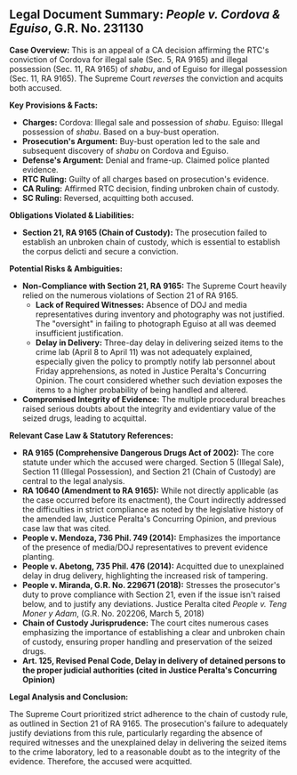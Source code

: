 ## Legal Document Summary: *People v. Cordova & Eguiso*, G.R. No. 231130

**Case Overview:** This is an appeal of a CA decision affirming the RTC's conviction of Cordova for illegal sale (Sec. 5, RA 9165) and illegal possession (Sec. 11, RA 9165) of *shabu*, and of Eguiso for illegal possession (Sec. 11, RA 9165). The Supreme Court *reverses* the conviction and acquits both accused.

**Key Provisions & Facts:**

*   **Charges:** Cordova: Illegal sale and possession of *shabu*. Eguiso: Illegal possession of *shabu*. Based on a buy-bust operation.
*   **Prosecution's Argument:** Buy-bust operation led to the sale and subsequent discovery of *shabu* on Cordova and Eguiso.
*   **Defense's Argument:** Denial and frame-up. Claimed police planted evidence.
*   **RTC Ruling:** Guilty of all charges based on prosecution's evidence.
*   **CA Ruling:** Affirmed RTC decision, finding unbroken chain of custody.
*   **SC Ruling:** Reversed, acquitting both accused.

**Obligations Violated & Liabilities:**

*   **Section 21, RA 9165 (Chain of Custody):** The prosecution failed to establish an unbroken chain of custody, which is essential to establish the corpus delicti and secure a conviction.

**Potential Risks & Ambiguities:**

*   **Non-Compliance with Section 21, RA 9165:** The Supreme Court heavily relied on the numerous violations of Section 21 of RA 9165.
    *   **Lack of Required Witnesses:** Absence of DOJ and media representatives during inventory and photography was not justified.  The "oversight" in failing to photograph Eguiso at all was deemed insufficient justification.
    *   **Delay in Delivery:** Three-day delay in delivering seized items to the crime lab (April 8 to April 11) was not adequately explained, especially given the policy to promptly notify lab personnel about Friday apprehensions, as noted in Justice Peralta's Concurring Opinion. The court considered whether such deviation exposes the items to a higher probability of being handled and altered.
*   **Compromised Integrity of Evidence:** The multiple procedural breaches raised serious doubts about the integrity and evidentiary value of the seized drugs, leading to acquittal.

**Relevant Case Law & Statutory References:**

*   **RA 9165 (Comprehensive Dangerous Drugs Act of 2002):** The core statute under which the accused were charged. Section 5 (Illegal Sale), Section 11 (Illegal Possession), and Section 21 (Chain of Custody) are central to the legal analysis.
*   **RA 10640 (Amendment to RA 9165):**  While not directly applicable (as the case occurred before its enactment), the Court indirectly addressed the difficulties in strict compliance as noted by the legislative history of the amended law, Justice Peralta's Concurring Opinion, and previous case law that was cited.
*   **People v. Mendoza, 736 Phil. 749 (2014):** Emphasizes the importance of the presence of media/DOJ representatives to prevent evidence planting.
*   **People v. Abetong, 735 Phil. 476 (2014):** Acquitted due to unexplained delay in drug delivery, highlighting the increased risk of tampering.
*   **People v. Miranda, G.R. No. 229671 (2018):** Stresses the prosecutor's duty to prove compliance with Section 21, even if the issue isn't raised below, and to justify any deviations. Justice Peralta cited *People v. Teng Moner y Adam*, (G.R. No. 202206, March 5, 2018)
*   **Chain of Custody Jurisprudence:** The court cites numerous cases emphasizing the importance of establishing a clear and unbroken chain of custody, ensuring proper handling and preservation of the seized drugs.
*   **Art. 125, Revised Penal Code, Delay in delivery of detained persons to the proper judicial authorities (cited in Justice Peralta's Concurring Opinion)**

**Legal Analysis and Conclusion:**

The Supreme Court prioritized strict adherence to the chain of custody rule, as outlined in Section 21 of RA 9165. The prosecution's failure to adequately justify deviations from this rule, particularly regarding the absence of required witnesses and the unexplained delay in delivering the seized items to the crime laboratory, led to a reasonable doubt as to the integrity of the evidence. Therefore, the accused were acquitted.

